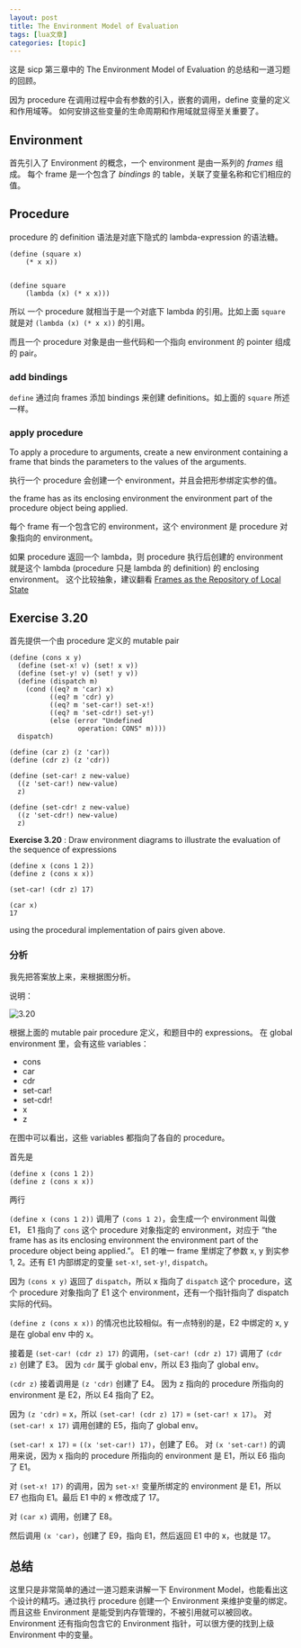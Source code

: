 ```yaml
---
layout: post
title: The Environment Model of Evaluation 
tags: [lua文章]
categories: [topic]
---
```

这是 sicp 第三章中的 The Environment Model of Evaluation 的总结和一道习题的回顾。

因为 procedure 在调用过程中会有参数的引入，嵌套的调用，define 变量的定义和作用域等。 如何安排这些变量的生命周期和作用域就显得至关重要了。

## Environment

首先引入了 Environment 的概念，一个 environment 是由一系列的 _frames_ 组成。 每个 frame 是一个包含了
_bindings_ 的 table，关联了变量名称和它们相应的值。

## Procedure

procedure 的 definition 语法是对底下隐式的 lambda-expression 的语法糖。

    
    
    (define (square x) 
    	(* x x))
    
    
    (define square
    	(lambda (x) (* x x)))
    
    

所以 一个 procedure 就相当于是一个对底下 lambda 的引用。比如上面 `square` 就是对 `(lambda (x) (* x x))`
的引用。

而且一个 procedure 对象是由一些代码和一个指向 environment 的 pointer 组成的 pair。

### add bindings

`define` 通过向 frames 添加 bindings 来创建 definitions。如上面的 `square` 所述一样。

### apply procedure

To apply a procedure to arguments, create a new environment containing a frame
that binds the parameters to the values of the arguments.

执行一个 procedure 会创建一个 environment，并且会把形参绑定实参的值。

the frame has as its enclosing environment the environment part of the
procedure object being applied.

每个 frame 有一个包含它的 environment，这个 environment 是 procedure 对象指向的 environment。

如果 procedure 返回一个 lambda，则 procedure 执行后创建的 environment 就是这个 lambda (procedure
只是 lambda 的 definition) 的 enclosing environment。 这个比较抽象，建议翻看 [Frames as the
Repository of Local
State](http://sarabander.github.io/sicp/html/3_002e2.xhtml#g_t3_002e2_002e3)

## Exercise 3.20

首先提供一个由 procedure 定义的 mutable pair

    
    
    (define (cons x y)
      (define (set-x! v) (set! x v))
      (define (set-y! v) (set! y v))
      (define (dispatch m)
        (cond ((eq? m 'car) x)
              ((eq? m 'cdr) y)
              ((eq? m 'set-car!) set-x!)
              ((eq? m 'set-cdr!) set-y!)
              (else (error "Undefined 
                     operation: CONS" m))))
      dispatch)
    
    (define (car z) (z 'car))
    (define (cdr z) (z 'cdr))
    
    (define (set-car! z new-value)
      ((z 'set-car!) new-value)
      z)
    
    (define (set-cdr! z new-value)
      ((z 'set-cdr!) new-value)
      z)
    
    

**Exercise 3.20** : Draw environment diagrams to illustrate the evaluation of
the sequence of expressions

    
    
    (define x (cons 1 2))
    (define z (cons x x))
    
    (set-car! (cdr z) 17)
    
    (car x)
    17
    

using the procedural implementation of pairs given above.

### 分析

我先把答案放上来，来根据图分析。

说明：

![3.20](https://img.dazhuanlan.com/2019/11/28/5ddf6c10b758d.svg!v1)

根据上面的 mutable pair procedure 定义，和题目中的 expressions。 在 global environment 里，会有这些
variables：

  * cons
  * car
  * cdr
  * set-car!
  * set-cdr!
  * x
  * z

在图中可以看出，这些 variables 都指向了各自的 procedure。

首先是

    
    
    (define x (cons 1 2))
    (define z (cons x x))
    

两行

`(define x (cons 1 2))` 调用了 `(cons 1 2)`，会生成一个 environment 叫做 E1， E1 指向了
`cons` 这个 procedure 对象指定的 environment，对应于 “the frame has as its enclosing
environment the environment part of the procedure object being applied.”。 E1
的唯一 frame 里绑定了参数 x, y 到实参 1, 2。还有 E1 内部绑定的变量 `set-x!`, `set-y!`, `dispatch`。

因为 `(cons x y)` 返回了 `dispatch`，所以 x 指向了 `dispatch` 这个 procedure，这个 procedure
对象指向了 E1 这个 environment，还有一个指针指向了 dispatch 实际的代码。

`(define z (cons x x))` 的情况也比较相似。有一点特别的是，E2 中绑定的 x, y 是在 global env 中的 x。

接着是 `(set-car! (cdr z) 17)` 的调用，`(set-car! (cdr z) 17)` 调用了 `(cdr z)` 创建了 E3。
因为 `cdr` 属于 global env，所以 E3 指向了 global env。

`(cdr z)` 接着调用是 `(z 'cdr)` 创建了 E4。 因为 z 指向的 procedure 所指向的 environment 是 E2，所以
E4 指向了 E2。

因为 `(z 'cdr)` = x，所以 `(set-car! (cdr z) 17)` = `(set-car! x 17)`。 对 `(set-car!
x 17)` 调用创建的 E5，指向了 global env。

`(set-car! x 17)` = `((x 'set-car!) 17)`，创建了 E6。 对 `(x 'set-car!)` 的调用来说，因为 x
指向的 procedure 所指向的 environment 是 E1，所以 E6 指向了 E1。

对 `(set-x! 17)` 的调用，因为 `set-x!` 变量所绑定的 environment 是 E1，所以 E7 也指向 E1。最后 E1 中的
x 修改成了 17。

对 `(car x)` 调用，创建了 E8。

然后调用 `(x 'car)`，创建了 E9，指向 E1，然后返回 E1 中的 x，也就是 17。

## 总结

这里只是非常简单的通过一道习题来讲解一下 Environment Model，也能看出这个设计的精巧。通过执行 procedure 创建一个
Environment 来维护变量的绑定。 而且这些 Environment 是能受到内存管理的，不被引用就可以被回收。Environment
还有指向包含它的 Environment 指针，可以很方便的找到上级 Environment 中的变量。